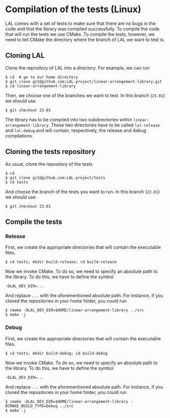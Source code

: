 # Compilation of the tests (Linux)

LAL comes with a set of tests to make sure that there are no bugs in the code and that the library was compiled successfully. To compile the code that will run the tests we use CMake. To compile the tests, however, we need to tell CMake the directory where the branch of LAL we want to test is.

## Cloning LAL

Clone the repository of LAL into a directory. For example, we can run

	$ cd  # go to our home directory
	$ git clone git@github.com:LAL-project/linear-arrangement-library.git
	$ cd linear-arrangement-library

Then, we choose one of the branches we want to test. In this branch (`23.01`) we should use 

	$ git checkout 23.01

The library has to be compiled into two subdirectories within `linear-arrangement-library`. These two directories have to be called `lal-release` and `lal-debug` and will contain, respectively, the release and debug compilations.

## Cloning the tests repository

As usual, clone the repository of the tests

	$ cd
	$ git clone git@github.com:LAL-project/tests
	$ cd tests

And choose the branch of the tests you want to run. In this branch (`23.01`) we should use 

	$ git checkout 23.01

## Compile the tests

### Release

First, we create the appropriate directories that will contain the executable files.

	$ cd tests; mkdir build-release; cd build-release
	
Now we invoke CMake. To do so, we need to specify an absolute path to the library. To do this, we have to define the symbol
	
	-DLAL_DEV_DIR=...

And replace `...` with the aforementioned absolute path. For instance, if you cloned the repositories in your home folder, you could run

	$ cmake -DLAL_DEV_DIR=$HOME/linear-arrangement-library ../src
	$ make -j

### Debug

First, we create the appropriate directories that will contain the executable files.

	$ cd tests; mkdir build-debug; cd build-debug
	
Now we invoke CMake. To do so, we need to specify an absolute path to the library. To do this, we have to define the symbol
	
	-DLAL_DEV_DIR=...

And replace `...` with the aforementioned absolute path. For instance, if you cloned the repositories in your home folder, you could run

	$ cmake -DLAL_DEV_DIR=$HOME/linear-arrangement-library -DCMAKE_BUILD_TYPE=Debug ../src
	$ make -j
